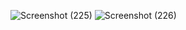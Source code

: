 ![Screenshot (225)](https://user-images.githubusercontent.com/98936216/186478120-fa74368d-b179-4abd-a2ba-bad10c88ccd6.png)
![Screenshot (226)](https://user-images.githubusercontent.com/98936216/186478149-994a6ff2-b774-4127-b633-88a9de984323.png)

